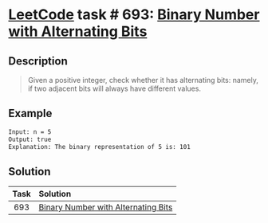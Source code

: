 # [LeetCode][leetcode] task # 693: [Binary Number with Alternating Bits][task]

Description
-----------

> Given a positive integer, check whether it has alternating bits:
> namely, if two adjacent bits will always have different values.

Example
-------

```sh
Input: n = 5
Output: true
Explanation: The binary representation of 5 is: 101
```

Solution
--------

| Task | Solution                                        |
|:----:|:------------------------------------------------|
| 693  | [Binary Number with Alternating Bits][solution] |


[leetcode]: <http://leetcode.com/>
[task]: <https://leetcode.com/problems/binary-number-with-alternating-bits/>
[solution]: <https://github.com/wellaxis/witalis-jkit/blob/main/module/tasks/src/main/java/com/witalis/jkit/tasks/core/task/leetcode/h7/p693/option/Practice.java>
